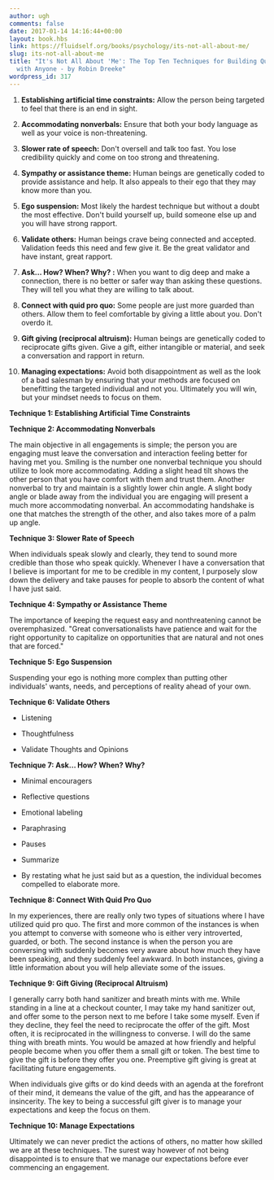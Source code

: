 ```yaml
---
author: ugh
comments: false
date: 2017-01-14 14:16:44+00:00
layout: book.hbs
link: https://fluidself.org/books/psychology/its-not-all-about-me/
slug: its-not-all-about-me
title: "It's Not All About 'Me': The Top Ten Techniques for Building Quick Rapport
  with Anyone - by Robin Dreeke"
wordpress_id: 317
---
```


1.  **Establishing artificial time constraints:** Allow the person being targeted to feel that there is an end in sight.

2.  **Accommodating nonverbals:** Ensure that both your body language as well as your voice is non-threatening.

3.  **Slower rate of speech:** Don't oversell and talk too fast. You lose credibility quickly and come on too strong and threatening.

4.  **Sympathy or assistance theme:** Human beings are genetically coded to provide assistance and help. It also appeals to their ego that they may know more than you.

5.  **Ego suspension:** Most likely the hardest technique but without a doubt the most effective. Don't build yourself up, build someone else up and you will have strong rapport.

6.  **Validate others:** Human beings crave being connected and accepted. Validation feeds this need and few give it. Be the great validator and have instant, great rapport.

7.  **Ask… How? When? Why? :** When you want to dig deep and make a connection, there is no better or safer way than asking these questions. They will tell you what they are willing to talk about.

8.  **Connect with quid pro quo:** Some people are just more guarded than others. Allow them to feel comfortable by giving a little about you. Don't overdo it.

9.  **Gift giving (reciprocal altruism):** Human beings are genetically coded to reciprocate gifts given. Give a gift, either intangible or material, and seek a conversation and rapport in return.

10. **Managing expectations:** Avoid both disappointment as well as the look of a bad salesman by ensuring that your methods are focused on benefitting the targeted individual and not you. Ultimately you will win, but your mindset needs to focus on them.

**Technique 1: Establishing Artificial Time Constraints**

**Technique 2: Accommodating Nonverbals**

The main objective in all engagements is simple; the person you are engaging must leave the conversation and interaction feeling better for having met you.
Smiling is the number one nonverbal technique you should utilize to look more accommodating.
Adding a slight head tilt shows the other person that you have comfort with them and trust them. Another nonverbal to try and maintain is a slightly lower chin angle.
A slight body angle or blade away from the individual you are engaging will present a much more accommodating nonverbal.
An accommodating handshake is one that matches the strength of the other, and also takes more of a palm up angle.

**Technique 3: Slower Rate of Speech**

When individuals speak slowly and clearly, they tend to sound more credible than those who speak quickly.
Whenever I have a conversation that I believe is important for me to be credible in my content, I purposely slow down the delivery and take pauses for people to absorb the content of what I have just said.

**Technique 4: Sympathy or Assistance Theme**

The importance of keeping the request easy and nonthreatening cannot be overemphasized.
"Great conversationalists have patience and wait for the right opportunity to capitalize on opportunities that are natural and not ones that are forced."

**Technique 5: Ego Suspension**

Suspending your ego is nothing more complex than putting other individuals' wants, needs, and perceptions of reality ahead of your own.

**Technique 6: Validate Others**

- Listening

- Thoughtfulness

- Validate Thoughts and Opinions

**Technique 7: Ask… How? When? Why?**

- Minimal encouragers

- Reflective questions

- Emotional labeling

- Paraphrasing

- Pauses

- Summarize

- By restating what he just said but as a question, the individual becomes compelled to elaborate more.

**Technique 8: Connect With Quid Pro Quo**

In my experiences, there are really only two types of situations where I have utilized quid pro quo. The first and more common of the instances is when you attempt to converse with someone who is either very introverted, guarded, or both. The second instance is when the person you are conversing with suddenly becomes very aware about how much they have been speaking, and they suddenly feel awkward. In both instances, giving a little information about you will help alleviate some of the issues.

**Technique 9: Gift Giving (Reciprocal Altruism)**

I generally carry both hand sanitizer and breath mints with me. While standing in a line at a checkout counter, I may take my hand sanitizer out, and offer some to the person next to me before I take some myself. Even if they decline, they feel the need to reciprocate the offer of the gift. Most often, it is reciprocated in the willingness to converse. I will do the same thing with breath mints. You would be amazed at how friendly and helpful people become when you offer them a small gift or token. The best time to give the gift is before they offer you one. Preemptive gift giving is great at facilitating future engagements.

When individuals give gifts or do kind deeds with an agenda at the forefront of their mind, it demeans the value of the gift, and has the appearance of insincerity. The key to being a successful gift giver is to manage your expectations and keep the focus on them.

**Technique 10: Manage Expectations**

Ultimately we can never predict the actions of others, no matter how skilled we are at these techniques. The surest way however of not being disappointed is to ensure that we manage our expectations before ever commencing an engagement.
